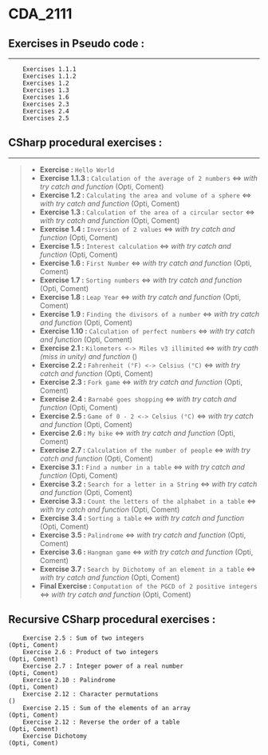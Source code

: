 # CDA_2111

## **Exercises in Pseudo code :**  
-------------------------------------
        Exercises 1.1.1  
        Exercises 1.1.2
        Exercises 1.2
        Exercises 1.3
        Exercises 1.6
        Exercises 2.3
        Exercises 2.4
        Exercises 2.5

## **CSharp procedural exercises :**  
-------------------------------------
>- **Exercise :** `Hello World`  
>- **Exercise 1.1.3 :** `Calculation of the average of 2 numbers` <=> *with try catch and function*            (Opti, Coment)  
>- **Exercise 1.2 :** `Calculating the area and volume of a sphere` <=> *with try catch and function*          (Opti, Coment)  
>- **Exercise 1.3 :** `Calculation of the area of a circular sector` <=> *with try catch and function*         (Opti, Coment)  
>- **Exercise 1.4 :** `Inversion of 2 values` <=> *with try catch and function*                                (Opti, Coment)   
>- **Exercise 1.5 :** `Interest calculation` <=> *with try catch and function*                                 (Opti, Coment)  
>- **Exercise 1.6 :** `First Number` <=> *with try catch and function*                                         (Opti, Coment)  
>- **Exercise 1.7 :** `Sorting numbers` <=> *with try catch and function*                                      (Opti, Coment)  
>- **Exercise 1.8 :** `Leap Year` <=> *with try catch and function*                                            (Opti, Coment)  
>- **Exercise 1.9 :** `Finding the divisors of a number` <=> *with try catch and function*                     (Opti, Coment)  
>- **Exercise 1.10 :** `Calculation of perfect numbers` <=> *with try catch and function*                      (Opti, Coment)  
>- **Exercise 2.1 :** `Kilometers <-> Miles v3 illimited` <=> *with try cath (miss in unity) and function*     ()  
>- **Exercise 2.2 :** `Fahrenheit (°F) <-> Celsius (°C)` <=> *with try catch and function*                     (Opti, Coment)  
>- **Exercise 2.3 :** `Fork game` <=> *with try catch and function*                                            (Opti, Coment)  
>- **Exercise 2.4 :** `Barnabé goes shopping` <=> *with try catch and function*                                (Opti, Coment)  
>- **Exercise 2.5 :** `Game of 0 - 2 <-> Celsius (°C)` <=> *with try catch and function*                       (Opti, Coment)  
>- **Exercise 2.6 :** `My bike`  <=> *with try catch and function*                                             (Opti, Coment)  
>- **Exercise 2.7 :** `Calculation of the number of people`  <=> *with try catch and function*                 (Opti, Coment)  
>- **Exercise 3.1 :** `Find a number in a table` <=> *with try catch and function*                             (Opti, Coment)  
>- **Exercise 3.2 :** `Search for a letter in a String` <=> *with try catch and function*                      (Opti, Coment)  
>- **Exercise 3.3 :** `Count the letters of the alphabet in a table` <=> *with try catch and function*         (Opti, Coment)  
>- **Exercise 3.4 :** `Sorting a table` <=> *with try catch and function*                                      (Opti, Coment)  
>- **Exercise 3.5 :** `Palindrome` <=> *with try catch and function*                                           (Opti, Coment)  
>- **Exercise 3.6 :** `Hangman game` <=> *with try catch and function*                                         (Opti, Coment)  
>- **Exercise 3.7 :** `Search by Dichotomy of an element in a table` <=> *with try catch and function*         (Opti, Coment)  
>- **Final Exercise :** `Computation of the PGCD of 2 positive integers` <=> *with try catch and function*     (Opti, Coment)  

## **Recursive CSharp procedural exercises :**  

        Exercise 2.5 : Sum of two integers                                                                      (Opti, Coment)  
        Exercise 2.6 : Product of two integers                                                                  (Opti, Coment)  
        Exercise 2.7 : Integer power of a real number                                                           (Opti, Coment)  
        Exercise 2.10 : Palindrome                                                                              (Opti, Coment)  
        Exercise 2.12 : Character permutations                                                                  ()  
        Exercise 2.15 : Sum of the elements of an array                                                         (Opti, Coment)  
        Exercise 2.12 : Reverse the order of a table                                                            (Opti, Coment)  
        Exercise Dichotomy                                                                                      (Opti, Coment)  

